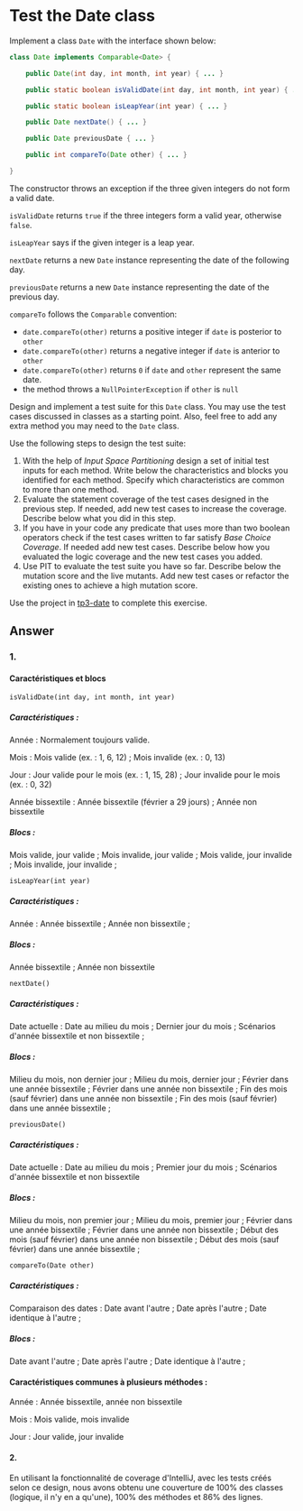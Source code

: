 # Test the Date class

Implement a class `Date` with the interface shown below:

```java
class Date implements Comparable<Date> {

    public Date(int day, int month, int year) { ... }

    public static boolean isValidDate(int day, int month, int year) { ... }

    public static boolean isLeapYear(int year) { ... }

    public Date nextDate() { ... }

    public Date previousDate { ... }

    public int compareTo(Date other) { ... }

}
```

The constructor throws an exception if the three given integers do not form a valid date.

`isValidDate` returns `true` if the three integers form a valid year, otherwise `false`.

`isLeapYear` says if the given integer is a leap year.

`nextDate` returns a new `Date` instance representing the date of the following day.

`previousDate` returns a new `Date` instance representing the date of the previous day.

`compareTo` follows the `Comparable` convention:

* `date.compareTo(other)` returns a positive integer if `date` is posterior to `other`
* `date.compareTo(other)` returns a negative integer if `date` is anterior to `other`
* `date.compareTo(other)` returns `0` if `date` and `other` represent the same date.
* the method throws a `NullPointerException` if `other` is `null` 

Design and implement a test suite for this `Date` class.
You may use the test cases discussed in classes as a starting point. 
Also, feel free to add any extra method you may need to the `Date` class.


Use the following steps to design the test suite:

1. With the help of *Input Space Partitioning* design a set of initial test inputs for each method. Write below the characteristics and blocks you identified for each method. Specify which characteristics are common to more than one method.
2. Evaluate the statement coverage of the test cases designed in the previous step. If needed, add new test cases to increase the coverage. Describe below what you did in this step.
3. If you have in your code any predicate that uses more than two boolean operators check if the test cases written to far satisfy *Base Choice Coverage*. If needed add new test cases. Describe below how you evaluated the logic coverage and the new test cases you added.
4. Use PIT to evaluate the test suite you have so far. Describe below the mutation score and the live mutants. Add new test cases or refactor the existing ones to achieve a high mutation score.

Use the project in [tp3-date](../code/tp3-date) to complete this exercise.

## Answer

### 1.

#### Caractéristiques et blocs

`isValidDate(int day, int month, int year)`

##### Caractéristiques :

Année :
Normalement toujours valide.

Mois :
Mois valide (ex. : 1, 6, 12) ;
Mois invalide (ex. : 0, 13)

Jour :
Jour valide pour le mois (ex. : 1, 15, 28) ;
Jour invalide pour le mois (ex. : 0, 32)

Année bissextile :
Année bissextile (février a 29 jours) ;
Année non bissextile

##### Blocs :

Mois valide, jour valide ;
Mois invalide, jour valide ;
Mois valide, jour invalide ;
Mois invalide, jour invalide ;

`isLeapYear(int year)`

##### Caractéristiques :

Année :
Année bissextile ;
Année non bissextile ;

##### Blocs :

Année bissextile ;
Année non bissextile

`nextDate()`

##### Caractéristiques :

Date actuelle :
Date au milieu du mois ;
Dernier jour du mois ;
Scénarios d'année bissextile et non bissextile ;

##### Blocs :

Milieu du mois, non dernier jour ;
Milieu du mois, dernier jour ;
Février dans une année bissextile ;
Février dans une année non bissextile ;
Fin des mois (sauf février) dans une année non bissextile ;
Fin des mois (sauf février) dans une année bissextile ;

`previousDate()`

##### Caractéristiques :

Date actuelle :
Date au milieu du mois ;
Premier jour du mois ;
Scénarios d'année bissextile et non bissextile

##### Blocs :

Milieu du mois, non premier jour ;
Milieu du mois, premier jour ;
Février dans une année bissextile ;
Février dans une année non bissextile ;
Début des mois (sauf février) dans une année non bissextile ;
Début des mois (sauf février) dans une année bissextile ;

`compareTo(Date other)`

##### Caractéristiques :

Comparaison des dates :
Date avant l'autre ;
Date après l'autre ;
Date identique à l'autre ;

##### Blocs :

Date avant l'autre ;
Date après l'autre ;
Date identique à l'autre ;

#### Caractéristiques communes à plusieurs méthodes :

Année : Année bissextile, année non bissextile

Mois : Mois valide, mois invalide

Jour : Jour valide, jour invalide

#### 2.

En utilisant la fonctionnalité de coverage d'IntelliJ, avec les tests créés selon ce design, nous avons obtenu une couverture de 100% des classes (logique, il n'y en a qu'une), 100% des méthodes et 86% des lignes.

